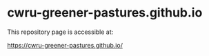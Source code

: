 # cwru-greener-pastures.github.io

This repository page is accessible at:

https://cwru-greener-pastures.github.io/
